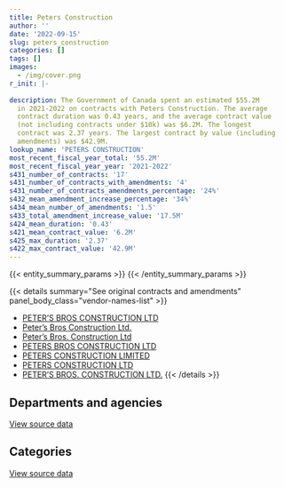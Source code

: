 ```yaml
---
title: Peters Construction
author: ''
date: '2022-09-15'
slug: peters_construction
categories: []
tags: []
images:
  - /img/cover.png
r_init: |-
  
description: The Government of Canada spent an estimated $55.2M
  in 2021-2022 on contracts with Peters Construction. The average
  contract duration was 0.43 years, and the average contract value
  (not including contracts under $10k) was $6.2M. The longest
  contract was 2.37 years. The largest contract by value (including
  amendments) was $42.9M.
lookup_name: 'PETERS CONSTRUCTION'
most_recent_fiscal_year_total: '55.2M'
most_recent_fiscal_year_year: '2021-2022'
s431_number_of_contracts: '17'
s431_number_of_contracts_with_amendments: '4'
s431_number_of_contracts_amendments_percentage: '24%'
s432_mean_amendment_increase_percentage: '34%'
s434_mean_number_of_amendments: '1.5'
s433_total_amendment_increase_value: '17.5M'
s424_mean_duration: '0.43'
s421_mean_contract_value: '6.2M'
s425_max_duration: '2.37'
s422_max_contract_value: '42.9M'
---
```


<script src="/rmarkdown-libs/htmlwidgets/htmlwidgets.js"></script>
<link href="/rmarkdown-libs/datatables-css/datatables-crosstalk.css" rel="stylesheet" />
<script src="/rmarkdown-libs/datatables-binding/datatables.js"></script>
<script src="/rmarkdown-libs/jquery/jquery-3.6.0.min.js"></script>
<link href="/rmarkdown-libs/dt-core-bootstrap/css/dataTables.bootstrap.min.css" rel="stylesheet" />
<link href="/rmarkdown-libs/dt-core-bootstrap/css/dataTables.bootstrap.extra.css" rel="stylesheet" />
<script src="/rmarkdown-libs/dt-core-bootstrap/js/jquery.dataTables.min.js"></script>
<script src="/rmarkdown-libs/dt-core-bootstrap/js/dataTables.bootstrap.min.js"></script>
<link href="/rmarkdown-libs/crosstalk/css/crosstalk.min.css" rel="stylesheet" />
<script src="/rmarkdown-libs/crosstalk/js/crosstalk.min.js"></script>
<script src="/rmarkdown-libs/htmlwidgets/htmlwidgets.js"></script>
<link href="/rmarkdown-libs/datatables-css/datatables-crosstalk.css" rel="stylesheet" />
<script src="/rmarkdown-libs/datatables-binding/datatables.js"></script>
<script src="/rmarkdown-libs/jquery/jquery-3.6.0.min.js"></script>
<link href="/rmarkdown-libs/dt-core-bootstrap/css/dataTables.bootstrap.min.css" rel="stylesheet" />
<link href="/rmarkdown-libs/dt-core-bootstrap/css/dataTables.bootstrap.extra.css" rel="stylesheet" />
<script src="/rmarkdown-libs/dt-core-bootstrap/js/jquery.dataTables.min.js"></script>
<script src="/rmarkdown-libs/dt-core-bootstrap/js/dataTables.bootstrap.min.js"></script>
<link href="/rmarkdown-libs/crosstalk/css/crosstalk.min.css" rel="stylesheet" />
<script src="/rmarkdown-libs/crosstalk/js/crosstalk.min.js"></script>

{{< entity_summary_params >}}
{{< /entity_summary_params >}}

{{< details summary="See original contracts and amendments" panel_body_class="vendor-names-list" >}}
- [PETER’S BROS CONSTRUCTION LTD](https://search.open.canada.ca/en/ct/?sort=contract_value_f%20desc&page=1&search_text=%22PETER%27S%20BROS%20CONSTRUCTION%20LTD%22)
- [Peter’s Bros Construction Ltd.](https://search.open.canada.ca/en/ct/?sort=contract_value_f%20desc&page=1&search_text=%22Peter%27s%20Bros%20Construction%20Ltd.%22)
- [Peter’s Bros. Construction Ltd](https://search.open.canada.ca/en/ct/?sort=contract_value_f%20desc&page=1&search_text=%22Peter%27s%20Bros.%20Construction%20Ltd%22)
- [PETERS BROS CONSTRUCTION LTD](https://search.open.canada.ca/en/ct/?sort=contract_value_f%20desc&page=1&search_text=%22PETERS%20BROS%20CONSTRUCTION%20LTD%22)
- [PETERS CONSTRUCTION LIMITED](https://search.open.canada.ca/en/ct/?sort=contract_value_f%20desc&page=1&search_text=%22PETERS%20CONSTRUCTION%20LIMITED%22)
- [PETERS CONSTRUCTION LTD](https://search.open.canada.ca/en/ct/?sort=contract_value_f%20desc&page=1&search_text=%22PETERS%20CONSTRUCTION%20LTD%22)
- [PETER’S BROS. CONSTRUCTION LTD.](https://search.open.canada.ca/en/ct/?sort=contract_value_f%20desc&page=1&search_text=%22PETER%27S%20BROS.%20CONSTRUCTION%20LTD.%22)
{{< /details >}}

## Departments and agencies

<div id="htmlwidget-1" style="width:100%;height:auto;" class="datatables html-widget"></div>
<script type="application/json" data-for="htmlwidget-1">{"x":{"style":"bootstrap","filter":"none","vertical":false,"data":[["<a href=\"/departments/nrc-cnrc/\">National Research Council Canada<\/a>","<a href=\"/departments/pc/\">Parks Canada<\/a>","<a href=\"/departments/pwgsc-tpsgc/\">Public Services and Procurement Canada<\/a>"],[18126.57,11776398.22,null],[null,14260,4493245.97],[null,6996432.75,12239065.51],[10943.1,null,55140104.81]],"container":"<table class=\"table table-striped table-hover row-border order-column display\">\n  <thead>\n    <tr>\n      <th>Department<\/th>\n      <th>2018-2019<\/th>\n      <th>2019-2020<\/th>\n      <th>2020-2021<\/th>\n      <th>2021-2022<\/th>\n    <\/tr>\n  <\/thead>\n<\/table>","options":{"order":[[4,"desc"]],"pageLength":10,"autoWidth":true,"columnDefs":[{"targets":1,"render":"function(data, type, row, meta) {\n    return type !== 'display' ? data : DTWidget.formatCurrency(data, \"$\", 2, 3, \",\", \".\", true, null);\n  }"},{"targets":2,"render":"function(data, type, row, meta) {\n    return type !== 'display' ? data : DTWidget.formatCurrency(data, \"$\", 2, 3, \",\", \".\", true, null);\n  }"},{"targets":3,"render":"function(data, type, row, meta) {\n    return type !== 'display' ? data : DTWidget.formatCurrency(data, \"$\", 2, 3, \",\", \".\", true, null);\n  }"},{"targets":4,"render":"function(data, type, row, meta) {\n    return type !== 'display' ? data : DTWidget.formatCurrency(data, \"$\", 2, 3, \",\", \".\", true, null);\n  }"},{"width":"16%","targets":[1,2,3,4]},{"className":"dt-right","targets":[1,2,3,4]}],"orderClasses":false}},"evals":["options.columnDefs.0.render","options.columnDefs.1.render","options.columnDefs.2.render","options.columnDefs.3.render"],"jsHooks":[]}</script>
<p class="text-right">
<a href="https://github.com/GoC-Spending/contracts-data/tree/main/data/out/vendors/peters_construction/summary_by_fiscal_year_by_department.csv" class="source-data-link btn btn-link">View source data</a>
</p>

## Categories

<div id="htmlwidget-2" style="width:100%;height:auto;" class="datatables html-widget"></div>
<script type="application/json" data-for="htmlwidget-2">{"x":{"style":"bootstrap","filter":"none","vertical":false,"data":[["<a href=\"/categories/facilities_and_construction/\">Facilities and construction<\/a>","<a href=\"/categories/office_management/\">Office management<\/a>","<a href=\"/categories/industrial_products_and_services/\">Industrial products and services<\/a>"],[11699191.98,48299.3,47033.51],[4493245.97,14260,null],[19235498.26,null,null],[55151047.91,null,null]],"container":"<table class=\"table table-striped table-hover row-border order-column display\">\n  <thead>\n    <tr>\n      <th>Category<\/th>\n      <th>2018-2019<\/th>\n      <th>2019-2020<\/th>\n      <th>2020-2021<\/th>\n      <th>2021-2022<\/th>\n    <\/tr>\n  <\/thead>\n<\/table>","options":{"order":[[4,"desc"]],"dom":"t","pageLength":30,"autoWidth":true,"columnDefs":[{"targets":1,"render":"function(data, type, row, meta) {\n    return type !== 'display' ? data : DTWidget.formatCurrency(data, \"$\", 2, 3, \",\", \".\", true, null);\n  }"},{"targets":2,"render":"function(data, type, row, meta) {\n    return type !== 'display' ? data : DTWidget.formatCurrency(data, \"$\", 2, 3, \",\", \".\", true, null);\n  }"},{"targets":3,"render":"function(data, type, row, meta) {\n    return type !== 'display' ? data : DTWidget.formatCurrency(data, \"$\", 2, 3, \",\", \".\", true, null);\n  }"},{"targets":4,"render":"function(data, type, row, meta) {\n    return type !== 'display' ? data : DTWidget.formatCurrency(data, \"$\", 2, 3, \",\", \".\", true, null);\n  }"},{"width":"16%","targets":[1,2,3,4]},{"className":"dt-right","targets":[1,2,3,4]}],"orderClasses":false,"lengthMenu":[10,25,30,50,100]}},"evals":["options.columnDefs.0.render","options.columnDefs.1.render","options.columnDefs.2.render","options.columnDefs.3.render"],"jsHooks":[]}</script>
<p class="text-right">
<a href="https://github.com/GoC-Spending/contracts-data/tree/main/data/out/vendors/peters_construction/summary_by_fiscal_year_by_category.csv" class="source-data-link btn btn-link">View source data</a>
</p>
